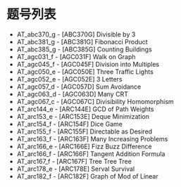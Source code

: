 # 题号列表

- AT_abc370_g - [ABC370G] Divisible by 3
- AT_abc381_g - [ABC381G] Fibonacci Product
- AT_abc385_g - [ABC385G] Counting Buildings
- AT_agc031_f - [AGC031F] Walk on Graph
- AT_agc045_f - [AGC045F] Division into Multiples
- AT_agc050_e - [AGC050E] Three Traffic Lights
- AT_agc052_e - [AGC052E] 3 Letters
- AT_agc057_d - [AGC057D] Sum Avoidance
- AT_agc063_d - [AGC063D] Many CRT
- AT_agc067_c - [AGC067C] Divisibility Homomorphism
- AT_arc144_e - [ARC144E] GCD of Path Weights
- AT_arc153_e - [ARC153E] Deque Minimization
- AT_arc154_f - [ARC154F] Dice Game
- AT_arc155_f - [ARC155F] Directable as Desired
- AT_arc163_f - [ARC163F] Many Increasing Problems
- AT_arc166_e - [ARC166E] Fizz Buzz Difference
- AT_arc166_f - [ARC166F] Tangent Addition Formula
- AT_arc167_f - [ARC167F] Tree Tree Tree
- AT_arc178_e - [ARC178E] Serval Survival
- AT_arc182_f - [ARC182F] Graph of Mod of Linear
